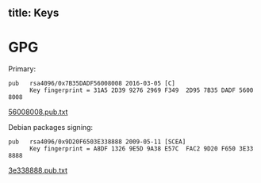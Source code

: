 title: Keys
----
# GPG

Primary:

```
pub   rsa4096/0x7B35DADF56008008 2016-03-05 [C]
      Key fingerprint = 31A5 2D39 9276 2969 F349  2D95 7B35 DADF 5600 8008
```
[56008008.pub.txt](56008008.pub.txt)

Debian packages signing:

```
pub   rsa4096/0x9D20F6503E338888 2009-05-11 [SCEA]
      Key fingerprint = A8DF 1326 9E5D 9A38 E57C  FAC2 9D20 F650 3E33 8888
```
[3e338888.pub.txt](3e338888.pub.txt)
